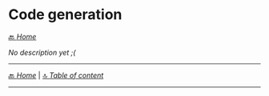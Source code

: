 # Code generation



[🔙 _Home_](./index.md)



_No description yet ;(_


---

[🔙 _Home_](./index.md) | [🔝 _Table of content_](#code-generation)

---

